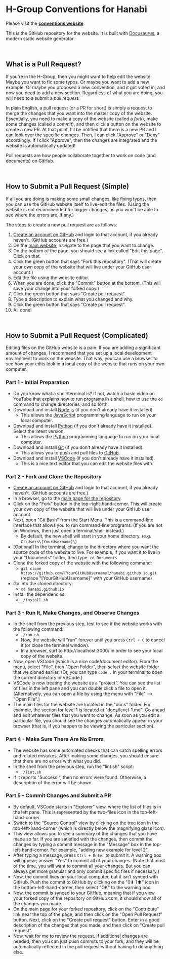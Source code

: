 # H-Group Conventions for Hanabi

Please visit the **[conventions website](https://hanabi.github.io/)**.

This is the GitHub repository for the website. It is built with [Docusaurus](https://docusaurus.io/), a modern static website generator.

<br />

## What is a Pull Request?

If you're in the H-Group, then you might want to help edit the website. Maybe you want to fix some typos. Or maybe you want to add a new example. Or maybe you proposed a new convention, and it got voted in, and now you need to add a new section. Regardless of what you are doing, you will need to a submit a _pull request_.

In plain English, a pull request (or a PR for short) is simply a request to merge the changes that you want into the master copy of the website. Essentially, you need to make a copy of the website (called a _fork_), make some changes (called a _commit_), and then click a button on the website to create a new PR. At that point, I'll be notified that there is a new PR and I can look over the specific changes. Then, I can click "Approve" or "Deny" accordingly. If I click "Approve", then the changes are integrated and the website is automatically updated!

Pull requests are how people collaborate together to work on code (and documents) on GitHub.

<br />

## How to Submit a Pull Request (Simple)

If all you are doing is making some small changes, like fixing typos, then you can use the GitHub website itself to live-edit the files. (Using the website is not recommended for bigger changes, as you won't be able to see where the errors are, if any.)

The steps to create a new pull request are as follows:

1. [Create an account on GitHub](https://github.com/join) and login to that account, if you already haven't. (GitHub accounts are free.)
1. On the [main website](https://hanabi.github.io/), navigate to the page that you want to change.
1. On the bottom of the page, you should see a link called "Edit this page". Click on that.
1. Click the green button that says "Fork this repository". (That will create your own copy of the website that will live under your GitHub user account.)
1. Edit the file using the website editor.
1. When you are done, click the "Commit" button at the bottom. (This will save your change into your forked copy.)
1. Click the green button that says "Create pull request".
1. Type a description to explain what you changed and why.
1. Click the green button that says "Create pull request".
1. All done!

<br />

## How to Submit a Pull Request (Complicated)

Editing files on the GitHub website is a pain. If you are adding a significant amount of changes, I recommend that you set up a local development environment to work on the website. That way, you can use a browser to see how your edits look in a local copy of the website that runs on your own computer.

### Part 1 - Initial Preparation

- Do you know what a shell/terminal is? If not, watch a basic video on YouTube that explains how to run programs in a shell, how to use the `cd` command to change directories, and so forth.
- Download and install [Node.js](https://nodejs.org/en/) (if you don't already have it installed).
  - This allows the [JavaScript](https://www.javascript.com/) programming language to run on your local computer.
- Download and install [Python](https://www.python.org/downloads/) (if you don't already have it installed). Select the latest version.
  - This allows the [Python](https://www.python.org/) programming language to run on your local computer.
- Download and install [Git](https://git-scm.com/downloads) (if you don't already have it installed).
  - This allows you to push and pull files to [GitHub](https://github.com/).
- Download and install [VSCode](https://code.visualstudio.com/) (if you don't already have it installed).
  - This is a nice text editor that you can edit the website files with.

### Part 2 - Fork and Clone the Repository

- [Create an account on GitHub](https://github.com/join) and login to that account, if you already haven't. (GitHub accounts are free.)
- In a browser, go to the [main page for the repository](https://github.com/hanabi/hanabi.github.io).
- Click on the "Fork" button in the top-right-hand-corner. This will create your own copy of the website that will live under your GitHub user account.
- Next, open "Git Bash" from the Start Menu. This is a command-line interface that allows you to run command-line programs. (If you are not on Windows, then just open a terminal/shell instead.)
  - By default, the new shell will start in your home directory. (e.g. `C:\Users\[YourUsername]\`)
- [Optional] In the terminal, change to the directory where you want the source code of the website to live. For example, if you want it to live in your "Documents" folder, then type: `cd Documents`
- Clone the forked copy of the website with the following command:
  - `git clone https://github.com/[YourGitHubUsername]/hanabi.github.io.git` <br />
    (replace "[YourGitHubUsername]" with your GitHub username)
- Go into the cloned directory:
  - `cd hanabi.github.io`
- Install the dependencies:
  - `./install.sh`

### Part 3 - Run It, Make Changes, and Observe Changes

- In the shell from the previous step, test to see if the website works with the following command:
  - `./run.sh`
  - Now, the website will "run" forever until you press `Ctrl + C` to cancel it (or close the terminal window).
  - In a browser, surf to http://localhost:3000/ in order to see your local copy of the website. <!-- markdownlint-disable-line MD034 -->
- Now, open VSCode (which is a nice code/document editor). From the menu, select "File", then "Open Folder", then select the website folder that we cloned earlier. (Or, you can type `code .` in your terminal to open the current directory in VSCode.)
- VSCode is now treating the website as a "project". You can see the list of files in the left pane and you can double click a file to open it. (Alternatively, you can open a file by using the menu with "File" --> "Open File".)
- The main files for the website are located in the "docs" folder. For example, the section for level 1 is located at "docs/level-1.md". Go ahead and edit whatever files that you want to change. As soon as you edit a particular file, you should see the changes automatically appear in your browser (that is, if you happen to be viewing the particular section).

### Part 4 - Make Sure There Are No Errors

- The website has some automated checks that can catch spelling errors and related mistakes. After making some changes, you should ensure that there are no errors with what you did.
- In the shell from the previous step, run the "lint.sh" script:
  - `./lint.sh`
- If it reports "Success!", then no errors were found. Otherwise, a description of the error will be shown.

### Part 5 - Commit Changes and Submit a PR

- By default, VSCode starts in "Explorer" view, where the list of files is in the left pane. This is represented by the two-files icon in the top-left-hand-corner.
- Switch to the "Source Control" view by clicking on the tree icon in the top-left-hand-corner (which is directly below the magnifying glass icon).
- This view allows you to see a summary of the changes that you have made so far. If you are satisfied with the changes, then commit the changes by typing a commit message in the "Message" box in the top-left-hand-corner. For example, "adding new example for level 2".
- After typing a message, press `Ctrl + Enter` to submit it. A warning box will appear; answer "Yes" to commit all of your changes. (Note that most of the time, you will want to commit all your changes. But you can always get more granular and only commit specific files if necessary.)
- Now, the commit lives on your local computer, but it isn't synced with GitHub. Push the commit to GitHub by clicking on the "0⬇ 1⬆" icon in the bottom-left-hand-corner, then select "OK" to the warning box.
- Now, the commit is synced to your GitHub, meaning that if you view your forked copy of the repository on GitHub.com, it should show all of the changes you made.
- On the main page for your forked repository, click on the "Contribute" link near the top of the page, and then click on the "Open Pull Request" button. Next, click on the "Create pull request" button. Enter in a good description of the changes that you made, and then click on "Create pull request".
- Now, wait for me to review the request. If additional changes are needed, then you can just push commits to your fork, and they will be automatically reflected in the pull request without having to do anything else.
